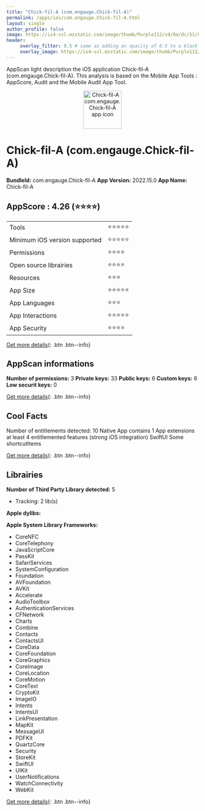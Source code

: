 ```yaml
---
title: "Chick-fil-A (com.engauge.Chick-fil-A)"
permalink: /apps/ios/com.engauge.Chick-fil-A.html
layout: single
author_profile: false
image: https://is4-ssl.mzstatic.com/image/thumb/Purple112/v4/8a/dc/51/8adc5157-aebb-3408-b668-f315b6dd9069/app-icon-1x_U007emarketing-0-6-0-85-220.png/512x512bb.jpg
header: 
     overlay_filter: 0.5 # same as adding an opacity of 0.5 to a black background
     overlay_image: https://is4-ssl.mzstatic.com/image/thumb/Purple112/v4/8a/dc/51/8adc5157-aebb-3408-b668-f315b6dd9069/app-icon-1x_U007emarketing-0-6-0-85-220.png/512x512bb.jpg
---
```

AppScan light description the iOS application Chick-fil-A (com.engauge.Chick-fil-A). This analysis is based on the Mobile App Tools : AppScore, Audit and the Mobile Audit App Tool.

  
  
<div style="text-align: center;"><img src="https://is4-ssl.mzstatic.com/image/thumb/Purple112/v4/8a/dc/51/8adc5157-aebb-3408-b668-f315b6dd9069/app-icon-1x_U007emarketing-0-6-0-85-220.png/512x512bb.jpg" width="100" height="100" alt="Chick-fil-A com.engauge.Chick-fil-A app icon"></div>  
  
# Chick-fil-A (com.engauge.Chick-fil-A)

**BundleId:** com.engauge.Chick-fil-A
**App Version:** 2022.15.0
**App Name:** Chick-fil-A


## AppScore : 4.26 (⭐️⭐️⭐️⭐️) 

<table>
<tr><td> Tools </td><td> ⭐️⭐️⭐️⭐️⭐️ </td></tr>
<tr><td> Minimum iOS version supported </td><td> ⭐️⭐️⭐️⭐️⭐️ </td></tr>
<tr><td> Permissions </td><td> ⭐️⭐️⭐️⭐️ </td></tr>
<tr><td> Open source librairies </td><td> ⭐️⭐️⭐️⭐️ </td></tr>
<tr><td> Resources </td><td> ⭐️⭐️⭐️ </td></tr>
<tr><td> App Size </td><td> ⭐️⭐️⭐️⭐️⭐️ </td></tr>
<tr><td> App Languages </td><td> ⭐️⭐️⭐️ </td></tr>
<tr><td> App Interactions </td><td> ⭐️⭐️⭐️⭐️⭐️ </td></tr>
<tr><td> App Security </td><td> ⭐️⭐️⭐️⭐️ </td></tr>
</table>

[Get more details](/pricing.html){: .btn .btn--info}  
  
## AppScan informations 

**Number of permissions:** 3
**Private keys:** 33
**Public keys:** 6
**Custom keys:** 6
**Low securit keys:** 0
  
[Get more details](/pricing.html){: .btn .btn--info}

## Cool Facts

Number of entitlements detected: 10
Native App
contains 1 App extensions
at least 4 entitlemented features (strong iOS integration)
SwiftUI
Some shortcutItems 
  
[Get more details](/pricing.html){: .btn .btn--info}

## Librairies 
**Number of Third Party Library detected:** 5
- Tracking: 2 lib(s)

**Apple dylibs:**


**Apple System Library Frameworks:**
- CoreNFC
- CoreTelephony
- JavaScriptCore
- PassKit
- SafariServices
- SystemConfiguration
- Foundation
- AVFoundation
- AVKit
- Accelerate
- AudioToolbox
- AuthenticationServices
- CFNetwork
- Charts
- Combine
- Contacts
- ContactsUI
- CoreData
- CoreFoundation
- CoreGraphics
- CoreImage
- CoreLocation
- CoreMotion
- CoreText
- CryptoKit
- ImageIO
- Intents
- IntentsUI
- LinkPresentation
- MapKit
- MessageUI
- PDFKit
- QuartzCore
- Security
- StoreKit
- SwiftUI
- UIKit
- UserNotifications
- WatchConnectivity
- WebKit


  
[Get more details](/pricing.html){: .btn .btn--info}

